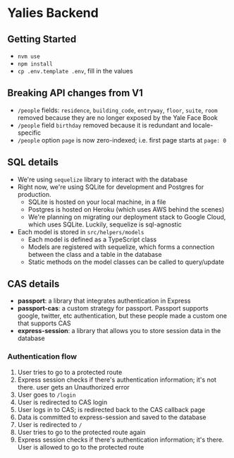 # Yalies Backend

## Getting Started
- `nvm use`
- `npm install`
- `cp .env.template .env`, fill in the values

## Breaking API changes from V1
- `/people` fields: `residence`, `building_code`, `entryway`, `floor`, `suite`, `room` removed because they are no longer exposed by the Yale Face Book
- `/people` field `birthday` removed because it is redundant and locale-specific
- `/people` option `page` is now zero-indexed; i.e. first page starts at `page: 0`

## SQL details
- We're using `sequelize` library to interact with the database
- Right now, we're using SQLite for development and Postgres for production.
	- SQLite is hosted on your local machine, in a file
	- Postgres is hosted on Heroku (which uses AWS behind the scenes)
	- We're planning on migrating our deployment stack to Google Cloud, which uses SQLite. Luckily, sequelize is sql-agnostic
- Each model is stored in `src/helpers/models`
	- Each model is defined as a TypeScript class
	- Models are registered with sequelize, which forms a connection between the class and a table in the database
	- Static methods on the model classes can be called to query/update

## CAS details
- **passport**: a library that integrates authentication in Express
- **passport-cas**: a custom strategy for passport. Passport supports google, twitter, etc authentication, but these people made a custom one that supports CAS
- **express-session**: a library that allows you to store session data in the database

### Authentication flow
1. User tries to go to a protected route
2. Express session checks if there's authentication information; it's not there. user gets an Unauthorized error
3. User goes to `/login`
4. User is redirected to CAS login
5. User logs in to CAS; is redirected back to the CAS callback page
6. Data is committed to express-session and saved to the database
7. User is redirected to `/`
8. User tries to go to the protected route again
9. Express session checks if there's authentication information; it's there. User is allowed to go to the protected route
